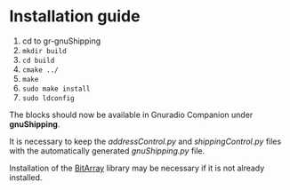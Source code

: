 # Installation guide


1. cd to gr-gnuShipping
2. `mkdir build`
3. `cd build`
4. `cmake ../`
5. `make`
6. `sudo make install`
7. `sudo ldconfig`

The blocks should now be available in Gnuradio Companion under **gnuShipping**.

It is necessary to keep the *addressControl.py* and *shippingControl.py* files with the automatically generated *gnuShipping.py* file.

Installation of the [BitArray](https://github.com/ilanschnell/bitarray) library may be necessary if it is not already installed.